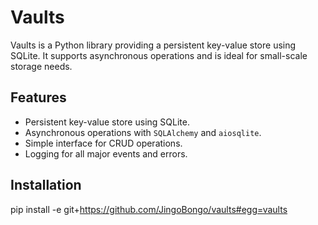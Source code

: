# Vaults

Vaults is a Python library providing a persistent key-value store using SQLite. It supports asynchronous operations and is ideal for small-scale storage needs.

## Features

- Persistent key-value store using SQLite.
- Asynchronous operations with `SQLAlchemy` and `aiosqlite`.
- Simple interface for CRUD operations.
- Logging for all major events and errors.

## Installation

pip install -e git+https://github.com/JingoBongo/vaults#egg=vaults
